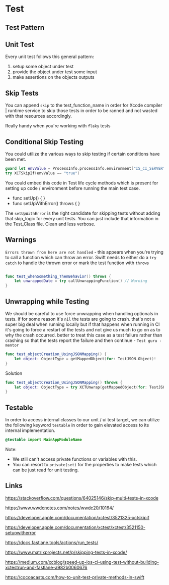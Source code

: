 # Test


## Test Pattern

## Unit Test

Every unit test follows this general pattern:  

1.  setup some object under test
2.  provide the object under test some input
3.  make assertions on the objects outputs




## Skip Tests

You can append `skip` to the test_function_name in order for Xcode compiler | runtime service to skip those tests in order to be ranned and not wasted with that resources accordingly.

Really handy when you're working with `flaky` tests


## Conditional Skip Testing

You could utilize the various ways to skip testing if certain conditions have been met.

```swift
guard let envValue = ProcessInfo.processInfo.environment["IS_CI_SERVER"] else { return }
try XCTSkipIf(envValue == "true")
```

You could embed this code in Test life cycle methods which is present for setting up code / environment before running the main test case.

- func setUp() { }
- func setUpWithError() throws { }

The `setUpWithError` is the right candidate for skipping tests without adding that skip_logic for every unit tests. You can just include that information in the Test_Class file.
Clean and less verbose.


## Warnings

`Errors thrown from here are not handled` - this appears when you're trying to call a function which can throw an error. Swift needs to either do a `try catch` to handle the thrown error or mark the test function with `throws`

```swift

func test_whenSomething_ThenBehavior() throws {
	let unwrappedDate = try callUnwrappingFunction() // Warning
}
```


## Unwrapping while Testing

We should be careful to use force unwrapping when handling optionals in tests. if for some reason it's `nil` the tests are going to crash. that's not a super big deal when running locally but if that happens when running in CI it's going to force a restart of the tests and not give us much to go on as to why the crash occurred. better to treat this case as a test failure rather than crashing so that the tests report the failure and then continue - `Test guru - mentor`

```swift
func test_objectCreation_UsingJSONMapping() {
	let object: ObjectType = getMappedObject(for: TestJSON.Object)!
}
```

Solution

```swift
func test_objectCreation_UsingJSONMapping() throws {
	let object: ObjectType = try XCTUnwrap(getMappedObject(for: TestJSON.Object))
}
```

## Testable

In order to access internal classes to our unit / ui test target, we can utilize the following keyword `testable` in order to gain elevated access to its internal implementation.

```swift
@testable import MainAppModuleName
```

Note: 
- We still can't access private functions or variables with this.
- You can resort to `private(set)` for the properties to make tests which can be just read for unit testing.




## Links

https://stackoverflow.com/questions/64025146/skip-multi-tests-in-xcode

https://www.wwdcnotes.com/notes/wwdc20/10164/

https://developer.apple.com/documentation/xctest/3521325-xctskipif

https://developer.apple.com/documentation/xctest/xctest/3521150-setupwitherror

https://docs.fastlane.tools/actions/run_tests/

https://www.matrixprojects.net/p/skipping-tests-in-xcode/

https://medium.com/xcblog/speed-up-ios-ci-using-test-without-building-xctestrun-and-fastlane-a982b0060676

https://cocoacasts.com/how-to-unit-test-private-methods-in-swift
